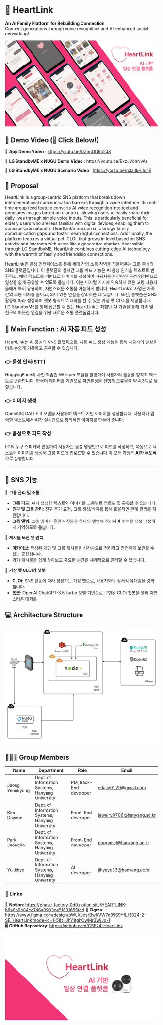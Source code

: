 # 💖 HeartLink
**An AI Family Platform for Rebuilding Connection**  
Connect generations through voice recognition and AI-enhanced social networking!

![Title](../title.png)
  
  
## 🎥 Demo Video (🔗 Click Below!)
🔗 **App Demo Video** : https://youtu.be/DZnuOD6o2J8

🔗 **LG StandbyME x NUGU Demo Video** : https://youtu.be/ExzJVdnNvAs

🔗 **LG StandbyME x NUGU Scenario Video** : https://youtu.be/n3aJk-IJuhE
  
## 📌 Proposal
HeartLink is a group-centric SNS platform that breaks down intergenerational communication barriers through a voice interface. Its real-time group feed feature converts AI voice recognition into text and generates images based on that text, allowing users to easily share their daily lives through simple voice inputs. This is particularly beneficial for elderly users who are less familiar with digital devices, enabling them to communicate naturally. HeartLink’s mission is to bridge family communication gaps and foster meaningful connections. Additionally, the platform features a virtual pet, CLOi, that grows in level based on SNS activity and interacts with users like a generative chatbot. Accessible through LG StandbyME, HeartLink combines cutting-edge AI technology with the warmth of family and friendship connections.
  
HeartLink은 음성 인터페이스를 통해 세대 간의 소통 장벽을 허물어주는 그룹 중심의 SNS 플랫폼입니다. 이 플랫폼의 실시간 그룹 피드 기능은 AI 음성 인식을 텍스트로 변환하고, 해당 텍스트를 기반으로 이미지를 생성하여 사용자들이 간단한 음성 입력만으로 일상을 쉽게 공유할 수 있도록 돕습니다. 이는 디지털 기기에 익숙하지 않은 고령 사용자들에게 특히 유용하며, 자연스러운 소통을 가능하게 합니다. HeartLink의 사명은 가족 간의 소통 격차를 줄이고, 의미 있는 연결을 강화하는 데 있습니다. 또한, 플랫폼은 SNS 활동에 따라 성장하며 챗봇 형식으로 대화를 할 수 있는 가상 펫 CLOi를 제공합니다. LG StandbyME를 통해 접근할 수 있는 HeartLink는 최첨단 AI 기술을 통해 가족 및 친구의 따뜻한 연결을 위한 새로운 소통 플랫폼입니다.
     
## 🤖 Main Function : AI 자동 피드 생성 
HeartLink는 AI 중심의 SNS 플랫폼으로, 자동 피드 생성 기능을 통해 사용자의 일상을 더욱 손쉽게 기록하고 공유할 수 있습니다. 


### 👉 **음성 인식(STT)**

HuggingFace의 사전 학습된 Whisper 모델을 활용하여 사용자의 음성을 정확히 텍스트로 변환합니다. 한국어 데이터를 기반으로 파인튜닝을 진행해 오류율을 약 4.3%로 낮췄습니다.

### 👉 이미지 생성

OpenAI의 DALLE 3 모델을 사용하여 텍스트 기반 이미지를 생성합니다. 사용자가 입력한 텍스트에서 AI가 실시간으로 창의적인 이미지를 만들어 줍니다.

### 👉 음성으로 피드 작성

LG의 누구 스피커와 연동하여 사용자는 음성 명령만으로 피드를 작성하고, 자동으로 텍스트와 이미지를 생성해 그룹 피드에 업로드할 수 있습니다.이 모든 과정은 **AI가 주도적으로** 실행합니다.

---

## 🌟 SNS 기능


👭 **그룹 관리 및 소통**

- **그룹 피드**: AI가 생성한 텍스트와 이미지를 그룹별로 업로드 및 공유할 수 있습니다.
- **친구 및 그룹 관리**: 친구 추가 요청, 그룹 생성/삭제를 통해 효율적인 관계 관리를 지원합니다.
- **그룹 앨범**: 그룹 멤버가 올린 사진들을 하나의 앨범에 정리하여 추억을 더욱 생생하게 기억하도록 돕습니다.

📁 **게시물 보관 및 관리** 

- **아카이브**: 작성된 개인 및 그룹 게시물을 시간순으로 정리하고 안전하게 보관할 수 있는 공간입니다.
- 과거 게시물을 쉽게 찾아보고 중요한 순간을 체계적으로 관리할 수 있습니다.

🤖 **가상 펫 CLOi와 챗봇**

- **CLOi**: SNS 활동에 따라 성장하는 가상 펫으로, 사용자와의 정서적 유대감을 강화합니다.
- **챗봇**: OpenAI ChatGPT-3.5-turbo 모델 기반으로 구현된 CLOi 챗봇을 통해 자연스러운 대화를
  
   
## 💻 Architecture Structure
![Architecture Diagram](../hlarchi.png)
   
## 🙋🏻‍♂️ Group Members
| Name            | Department                                | Role                   | Email                       |
|------------------|------------------------------------------|--------------------------|-----------------------------|
| Jeong Yeonkyung | Dept. of Information Systems, Hanyang University | PM, Back-End developer| edaily0129@gmail.com        |
| Kim Dayeon       | Dept. of Information Systems, Hanyang University | Front-End developer | jewelry0706@hanyang.ac.kr   |
| Park Jeongho     | Dept. of Information Systems, Hanyang University | Front-End developer | popramel@hanyang.ac.kr      |
| Yu Jihye         | Dept. of Information Systems, Hanyang University | AI developer | jihyeyu33@hanyang.ac.kr     |
    
### 🔗 Links
🔗 **Notion**: https://phase-factory-0d0.notion.site/HEARTLINK-b8a6b9b84cc746a0903ce51631655fdd
🎨 **Figma**: https://www.figma.com/design/pWLXJosrBwKVW7n35S9YfL/2024-2-SE_HeartLink?node-id=1-5&t=JhY1tghOwMr3WjJo-1  
🖥️ **GitHub Repository**: https://github.com/CSE24-HeartLink

![Bye-bye](../greet.png)
